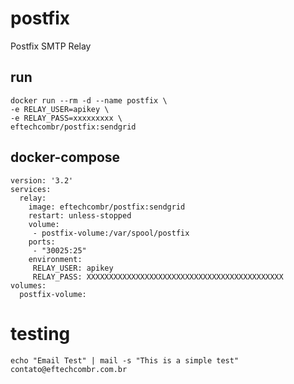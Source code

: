 # postfix

Postfix SMTP Relay

## run

    docker run --rm -d --name postfix \
    -e RELAY_USER=apikey \
    -e RELAY_PASS=xxxxxxxxx \
    eftechcombr/postfix:sendgrid

## docker-compose

    version: '3.2'
    services:
      relay:
        image: eftechcombr/postfix:sendgrid
        restart: unless-stopped
        volume: 
         - postfix-volume:/var/spool/postfix
        ports:
         - "30025:25"
        environment:
         RELAY_USER: apikey
         RELAY_PASS: XXXXXXXXXXXXXXXXXXXXXXXXXXXXXXXXXXXXXXXXXXXX
    volumes:
      postfix-volume:
      
      

 # testing

    echo "Email Test" | mail -s "This is a simple test" contato@eftechcombr.com.br
 
 
